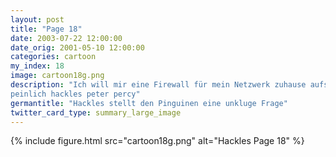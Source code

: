 ```yaml
---
layout: post
title: "Page 18"
date: 2003-07-22 12:00:00
date_orig: 2001-05-10 12:00:00
categories: cartoon
my_index: 18
image: cartoon18g.png
description: "Ich will mir eine Firewall für mein Netzwerk zuhause aufsetzen. Was meint ihr was ich dafür nehmen sollte Linux oder Solaris Gewisse Dinge sollte man einen Pinguin nie fragen hm wie 
peinlich hackles peter percy"
germantitle: "Hackles stellt den Pinguinen eine unkluge Frage"
twitter_card_type: summary_large_image
---
```


{% include figure.html src="cartoon18g.png" alt="Hackles Page 18"  %}
